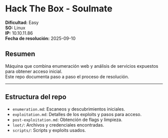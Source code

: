 # Hack The Box - Soulmate

**Dificultad:** Easy  
**SO:** Linux  
**IP:** 10.10.11.86  
**Fecha de resolución:** 2025-09-10  

## Resumen
Máquina que combina enumeración web y análisis de servicios expuestos para obtener acceso inicial.  
Este repo documenta paso a paso el proceso de resolución.

---

## Estructura del repo
- `enumeration.md`: Escaneos y descubrimientos iniciales.
- `exploitation.md`: Detalles de los exploits y pasos para acceso.
- `post-exploitation.md`: Obtención de flags y limpieza.
- `loot/`: Archivos y credenciales encontradas.
- `scripts/`: Scripts y exploits usados.
